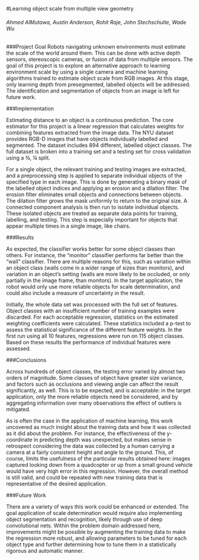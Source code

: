 #Learning object scale from multiple view geometry
###### Ahmed AlMutawa, Austin Anderson, Rohit Raje, John Stechschulte, Wade Wu

###Project Goal
Robots navigating unknown environments must estimate the scale of the world around them. This can be done with active depth sensors, stereoscopic cameras, or fusion of data from multiple sensors. The goal of this project is to explore an alternative approach to learning environment scale by using a single camera and machine learning algorithms trained to estimate object scale from RGB images. At this stage, only learning depth from pre­segmented, labelled objects will be addressed. The identification and segmentation of objects from an image is left for future work.


###Implementation

Estimating distance to an object is a continuous prediction. The core estimator for this project is a linear regression that calculates weights for combining features extracted from the image data. The NYU dataset provides RGB-D images that have objects individually labelled and segmented. The dataset includes 894 different, labelled object classes. The full dataset is broken into a training set and a testing set for cross validation using a ¾, ¼ split. 

For a single object, the relevant training and testing images are extracted, and a preprocessing step is applied to separate individual objects of the specified type in each image. This is done by generating a binary mask of the labelled object indices and applying an erosion and a dilation filter. The erosion filter eliminates small objects and connections between objects. The dilation filter grows the mask uniformly to return to the original size. A connected component analysis is then run to isolate individual objects. These isolated objects are treated as separate data points for training, labelling, and testing. This step is especially important for objects that appear multiple times in a single image, like chairs.


###Results

As expected, the classifier works better for some object classes than others. For instance, the “monitor” classifier performs far better than the “wall” classifier. There are multiple reasons for this, such as variation within an object class (walls come in a wider range of sizes than monitors), and variation in an object’s setting (walls are more likely to be occluded, or only partially in the image frame, than monitors). In the target application, the robot would only use more reliable objects for scale determination, and could also include a measure of uncertainty in the result. 

Initially, the whole data set was processed with the full set of features. Object classes with an insufficient number of training examples were discarded. For each acceptable regression, statistics on the estimated weighting coefficients were calculated. These statistics included a p-test to assess the statistical significance of the different feature weights. In the first run using all 10 features, regressions were run on 115 object classes. Based on these results the performance of individual features were assessed.

###Conclusions

Across hundreds of object classes, the testing error varied by almost two orders of magnitude. Some classes of object have greater size variance, and factors such as occlusions and viewing angle can affect the result significantly, as well. This is to be expected, and is acceptable: in the target application, only the more reliable objects need be considered, and by aggregating information over many observations the effect of outliers is mitigated. 

As is often the case in the application of machine learning, this work uncovered as much insight about the training data and how it was collected as it did about the problem. For instance, the effectiveness of the y-coordinate in predicting depth was unexpected, but makes sense in retrospect considering the data was collected by a human carrying a camera at a fairly consistent height and angle to the ground. This, of course, limits the usefulness of the particular results obtained here: images captured looking down from a quadcopter or up from a small ground vehicle would have very high error in this regression. However, the overall method is still valid, and could be repeated with new training data that is representative of the desired application.

###Future Work

There are a variety of ways this work could be enhanced or extended. The goal application of scale determination would require also implementing object segmentation and recognition, likely through use of deep convolutional nets. Within the problem domain addressed here, improvements might be possible by augmenting the training data to make the regression more robust, and allowing parameters to be tuned for each object type and further determining how to tune them in a statistically rigorous and automatic manner.
